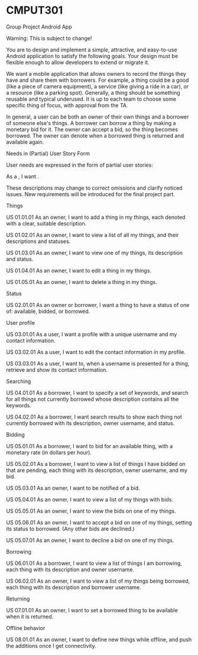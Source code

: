 # CMPUT301
Group Project Android App

Warning: This is subject to change!

You are to design and implement a simple, attractive, and easy-to-use Android application to satisfy the following goals. Your design must be flexible enough to allow developers to extend or migrate it.

We want a mobile application that allows owners to record the things they have and share them with borrowers. For example, a thing could be a good (like a piece of camera equipment), a service (like giving a ride in a car), or a resource (like a parking spot). Generally, a thing should be something reusable and typical underused. It is up to each team to choose some specific thing of focus, with approval from the TA.

In general, a user can be both an owner of their own things and a borrower of someone else's things. A borrower can borrow a thing by making a monetary bid for it. The owner can accept a bid, so the thing becomes borrowed. The owner can denote when a borrowed thing is returned and available again.

Needs in (Partial) User Story Form

User needs are expressed in the form of partial user stories:

As a <role>, I want <goal>.

These descriptions may change to correct omissions and clarify noticed issues. New requirements will be introduced for the final project part.

Things

US 01.01.01
As an owner, I want to add a thing in my things, each denoted with a clear, suitable description.

US 01.02.01
As an owner, I want to view a list of all my things, and their descriptions and statuses.

US 01.03.01
As an owner, I want to view one of my things, its description and status.

US 01.04.01
As an owner, I want to edit a thing in my things.

US 01.05.01
As an owner, I want to delete a thing in my things.

Status

US 02.01.01
As an owner or borrower, I want a thing to have a status of one of: available, bidded, or borrowed.

User profile

US 03.01.01
As a user, I want a profile with a unique username and my contact information.

US 03.02.01
As a user, I want to edit the contact information in my profile.

US 03.03.01
As a user, I want to, when a username is presented for a thing, retrieve and show its contact information.

Searching

US 04.01.01
As a borrower, I want to specify a set of keywords, and search for all things not currently borrowed whose description contains all the keywords.

US 04.02.01
As a borrower, I want search results to show each thing not currently borrowed with its description, owner username, and status.

Bidding

US 05.01.01
As a borrower, I want to bid for an available thing, with a monetary rate (in dollars per hour).

US 05.02.01
As a borrower, I want to view a list of things I have bidded on that are pending, each thing with its description, owner username, and my bid.

US 05.03.01
As an owner, I want to be notified of a bid.

US 05.04.01
As an owner, I want to view a list of my things with bids.

US 05.05.01
As an owner, I want to view the bids on one of my things.

US 05.06.01
As an owner, I want to accept a bid on one of my things, setting its status to borrowed. (Any other bids are declined.)

US 05.07.01
As an owner, I want to decline a bid on one of my things.

Borrowing

US 06.01.01
As a borrower, I want to view a list of things I am borrowing, each thing with its description and owner username.

US 06.02.01
As an owner, I want to view a list of my things being borrowed, each thing with its description and borrower username.

Returning

US 07.01.01
As an owner, I want to set a borrowed thing to be available when it is returned.

Offline behavior

US 08.01.01
As an owner, I want to define new things while offline, and push the additions once I get connectivity.
